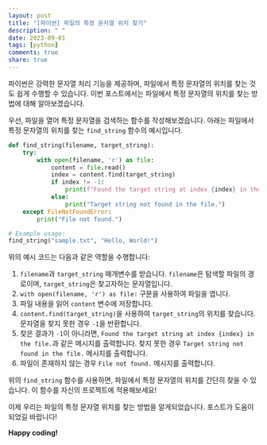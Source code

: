 ```yaml
---
layout: post
title: "[파이썬] 파일의 특정 문자열 위치 찾기"
description: " "
date: 2023-09-01
tags: [python]
comments: true
share: true
---
```


파이썬은 강력한 문자열 처리 기능을 제공하며, 파일에서 특정 문자열의 위치를 찾는 것도 쉽게 수행할 수 있습니다. 이번 포스트에서는 파일에서 특정 문자열의 위치를 찾는 방법에 대해 알아보겠습니다.

우선, 파일을 열어 특정 문자열을 검색하는 함수를 작성해보겠습니다. 아래는 파일에서 특정 문자열의 위치를 찾는 `find_string` 함수의 예시입니다.

```python
def find_string(filename, target_string):
    try:
        with open(filename, 'r') as file:
            content = file.read()
            index = content.find(target_string)
            if index != -1:
                print(f"Found the target string at index {index} in the file.")
            else:
                print("Target string not found in the file.")
    except FileNotFoundError:
        print("File not found.")

# Example usage:
find_string("sample.txt", "Hello, World!")
```

위의 예시 코드는 다음과 같은 역할을 수행합니다:

1. `filename`과 `target_string` 매개변수를 받습니다. `filename`은 탐색할 파일의 경로이며, `target_string`은 찾고자하는 문자열입니다.
2. `with open(filename, 'r') as file:` 구문을 사용하여 파일을 엽니다.
3. 파일 내용을 읽어 `content` 변수에 저장합니다.
4. `content.find(target_string)`을 사용하여 `target_string`의 위치를 찾습니다. 문자열을 찾지 못한 경우 `-1`을 반환합니다.
5. 찾은 결과가 `-1`이 아니라면, `Found the target string at index {index} in the file.`과 같은 메시지를 출력합니다. 찾지 못한 경우 `Target string not found in the file.` 메시지를 출력합니다.
6. 파일이 존재하지 않는 경우 `File not found.` 메시지를 출력합니다.

위의 `find_string` 함수를 사용하면, 파일에서 특정 문자열의 위치를 간단히 찾을 수 있습니다. 이 함수를 자신의 프로젝트에 적용해보세요!

이제 우리는 파일의 특정 문자열 위치를 찾는 방법을 알게되었습니다. 포스트가 도움이 되었길 바랍니다!

**Happy coding!**